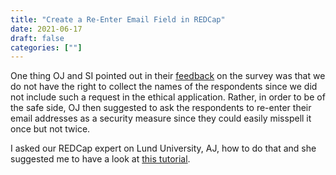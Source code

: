```yaml
---
title: "Create a Re-Enter Email Field in REDCap"
date: 2021-06-17
draft: false
categories: [""]
---
```


One thing OJ and SI pointed out in their [feedback](https://lu.app.box.com/file/833835914962) on the survey was that we do not have the right to collect the names of the respondents since we did not include such a request in the ethical application. Rather, in order to be of the safe side, OJ then suggested to ask the respondents to re-enter their email addresses as a security measure since they could easily misspell it once but not twice. 

I asked our REDCap expert on Lund University, AJ, how to do that and she suggested me to have a look at [this tutorial](https://archive.fo/ju6Cn#selection-1967.20-1967.51).
